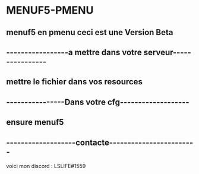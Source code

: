# MENUF5-PMENU
menuf5 en pmenu ceci est une Version Beta 
--------------------------------------------------------
-----------------a mettre dans votre serveur----------------
----------------------------------------------------------
mettre le fichier dans vos resources
------------------------------------------------
----------------Dans votre cfg-------------------
------------------------------------------------
ensure menuf5
--------------------------------------------------
-------------------contacte------------------------
--------------------------------------------------
voici mon discord : LSLIFE#1559

